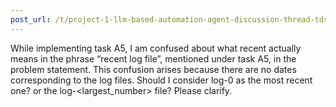 ```yaml
---
post_url: /t/project-1-llm-based-automation-agent-discussion-thread-tds-jan-2025/164277/13
---
```

While implementing task A5, I am confused about what recent actually means in the phrase “recent log file”, mentioned under task A5, in the problem statement. This confusion arises because there are no dates corresponding to the log files. Should I consider log-0 as the most recent one? or the log-<largest\_number> file? Please clarify.